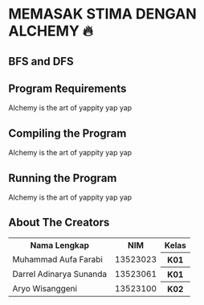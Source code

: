 # MEMASAK STIMA DENGAN ALCHEMY 🔥

## BFS and DFS

## Program Requirements
Alchemy is the art of yappity yap yap  
## Compiling the Program
Alchemy is the art of yappity yap yap  
## Running the Program
Alchemy is the art of yappity yap yap  
## About The Creators
<table>
  <tr>
    <th>Nama Lengkap</th>
    <th>NIM</th>
    <th>Kelas</th>
  </tr>
  <tr>
    <td>Muhammad Aufa Farabi</td>
    <td>13523023</td>
    <th>K01</th>
  </tr>
  <tr>
    <td>Darrel Adinarya Sunanda</td>
    <td>13523061</td>
    <th>K01</th>
  </tr>
  <tr>
    <td>Aryo Wisanggeni</td>
    <td>13523100</td>
    <th>K02</th>
  </tr>
</table>